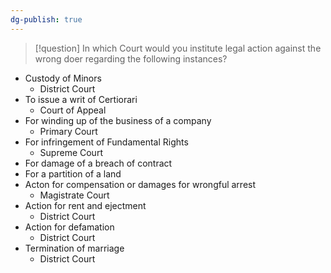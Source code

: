 ```yaml
---
dg-publish: true
---
```


> [!question]
> In which Court would you institute legal action against the wrong doer regarding the following instances?

- Custody of Minors
	- District Court
- To issue a writ of Certiorari
	- Court of Appeal
- For winding up of the business of a company
	- Primary Court
- For infringement of Fundamental Rights
	- Supreme Court
- For damage of a breach of contract 
- For a partition of a land 
- Acton for compensation or damages for wrongful arrest
	- Magistrate Court
- Action for rent and ejectment
	- District Court
- Action for defamation
	- District Court
- Termination of marriage 
	- District Court



